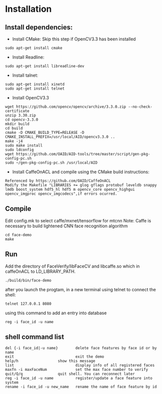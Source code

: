 # Installation

## Install dependencies:

* Install CMake:
Skip this step if OpenCV3.3 has been installed
```
sudo apt-get install cmake
```

* Install Readline:
```
sudo apt-get install libreadline-dev
```

* Install talnet:
```
sudo apt-get install xinetd
sudo apt-get install telnet
```

* Install OpenCV3.3
```
wget https://github.com/opencv/opencv/archive/3.3.0.zip --no-check-certificate
unzip 3.30.zip
cd opencv-3.3.0
mkdir build
cd build
cmake -D CMAKE_BUILD_TYPE=RELEASE -D CMAKE_INSTALL_PREFIX=/usr/local/AID/opencv3.3.0 ..
make -j4
sudo make install
sudo ldconfig
wget https://github.com/OAID/AID-tools/tree/master/script/gen-pkg-config-pc.sh
sudo ~/gen-pkg-config-pc.sh /usr/local/AID
```

* Install CaffeOnACL and compile using the CMake build instructions:
```
Referenced by https://github.com/OAID/CaffeOnACL
Modify the Makefile "LIBRARIES += glog gflags protobuf leveldb snappy lmdb boost_system hdf5_hl hdf5 m opencv_core opencv_highgui opencv_imgproc opencv_imgcodecs",if errors ocurred.
```

## Compile
Edit config.mk to select caffe/mxnet/tensorflow for mtcnn
Note: Caffe is necessary to build lightened CNN face recognition algorithm
```
cd face-demo
make
```

## Run 
Add the directory of FaceVerify/libFaceCV and libcaffe.so which in caffeOnACL to LD_LIBRARY_PATH.
```
./build/bin/face-demo
```

after you launch the progtam, in a new terminal using telnet to connect the shell: 
```
telnet 127.0.0.1 8080
```

using this command to add an entry into database
```
reg -i face_id -u name
```

## shell command list
```
del {-i face_id|-u name}        delete face features by face id or by name
exit                            exit the demo
help/h          		show this message
list                            display info of all registered faces
maxfn -i maxFaceNum             set the max face number to verify
quit/Q/q        		quit shell. You can reconnect later
reg -i face_id -u name          register/update a face feature into system
rename -i face_id -u new_name   rename the name of face feature by id
```


